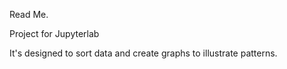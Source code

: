 Read Me.

Project for Jupyterlab

It's designed to sort data and create graphs to illustrate patterns.
